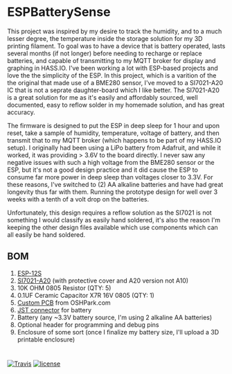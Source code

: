 
# ESPBatterySense
This project was inspired by my desire to track the humidity, and to a much lesser degree, the temperature inside the storage solution for my 3D printing filament. To goal was to have a device that is battery operated, lasts several months (if not longer) before needing to recharge or replace batteries, and capable of transmitting to my MQTT broker for display and graphing in HASS.IO. I've been working a lot with ESP-based projects and love the the simplicity of the ESP. In this project, which is a varition of the the original that made use of a BME280 sensor, I've moved to a SI7021-A20 IC that is not a seprate daughter-board which I like better. The SI7021-A20 is a great solution for me as it's easily and affordably sourced, well documented, easy to reflow solder in my homemade solution, and has great accuracy.

The firmware is designed to put the ESP in deep sleep for 1 hour and upon reset, take a sample of humidity, temperature, voltage of battery, and then transmit that to my MQTT broker (which happens to be part of my HASS.IO setup). I originally had been using a LiPo battery from Adafruit, and while it worked, it was providing > 3.6V to the board directly. I never saw any negative issues with such a high voltage from the BME280 sensor or the ESP, but it's not a good design practice and it did cause the ESP to consume far more power in deep sleep than voltages closer to 3.3V. For these reasons, I've switched to (2) AA alkaline batteries and have had great longevity thus far with them. Running the prototype design for well over 3 weeks with a tenth of a volt drop on the batteries.

Unfortunately, this design requires a reflow solution as the SI7021 is not something I would classify as easily hand soldered, it's also the reason I'm keeping the other design files available which use components which can all easily be hand soldered. 

**BOM**
----------
1. [ESP-12S](https://www.aliexpress.com/item/ESP8266-ESP-12E-serial-WIFI-wireless-module-wireless-transceiver-Complete-circuit-impedance-matching-better-signal/32324777806.html)
2. [SI7021-A20](https://www.aliexpress.com/item/100-brand-new-original-Si7021-A20-GM1R-Si7021-A20/32834030103.html) (with protective cover and A20 version not A10)
3. 10K OHM 0805 Resistor (QTY: 5)
4. 0.1UF Ceramic Capacitor X7R 16V 0805 (QTY: 1)
6. [Custom PCB](https://oshpark.com/shared_projects/1hOMQGI8) from OSHPark.com
7. [JST connector](https://www.digikey.com/product-detail/en/jst-sales-america-inc/S2B-PH-K-S%28LF%29%28SN%29/455-1719-ND/926626) for battery
7. Battery (any ~3.3V battery source, I'm using 2 alkaline AA batteries)
8. Optional header for programming and debug pins
9. Enclosure of some sort (once I finalize my battery size, I'll upload a 3D printable enclosure)
#


[![Travis](https://img.shields.io/travis/jaycollett/ESPBatterySense.svg?style=for-the-badge)](https://travis-ci.org/jaycollett/ESPBatterySense) [![license](https://img.shields.io/github/license/jaycollett/ESPBatterySense.svg?style=for-the-badge)](https://github.com/jaycollett/ESPBatterySense/blob/master/LICENSE)
